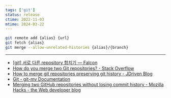 ```yaml
---
tags: ['git']
status: release
ctime: 2022-11-03
mtime: 2024-03-22
---
```


```sh
git remote add {alias} {url}
git fetch {alias}
git merge --allow-unrelated-histories {alias}/{branch}
```

---

- [[git] 서로 다른 repository 합치기 — Falcon](https://m-falcon.tistory.com/522)
- [How do you merge two Git repositories? - Stack Overflow](https://stackoverflow.com/questions/1425892/how-do-you-merge-two-git-repositories)
- [How to merge git repositories preserving git history - JDriven Blog](https://blog.jdriven.com/2021/04/how-to-merge-multiple-git-repositories/)
- [Git - git-mv Documentation](https://git-scm.com/docs/git-mv)
- [Merging two GitHub repositories without losing commit history - Mozilla Hacks - the Web developer blog](https://hacks.mozilla.org/2022/08/merging-two-github-repositories-without-losing-commit-history/)
